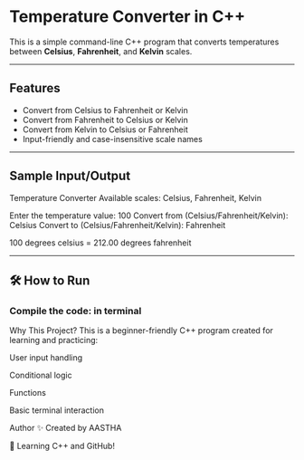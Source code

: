 #  Temperature Converter in C++

This is a simple command-line C++ program that converts temperatures between **Celsius**, **Fahrenheit**, and **Kelvin** scales.

---

## Features

- Convert from Celsius to Fahrenheit or Kelvin
- Convert from Fahrenheit to Celsius or Kelvin
- Convert from Kelvin to Celsius or Fahrenheit
- Input-friendly and case-insensitive scale names

---

## Sample Input/Output
Temperature Converter
Available scales: Celsius, Fahrenheit, Kelvin

Enter the temperature value: 100
Convert from (Celsius/Fahrenheit/Kelvin): Celsius
Convert to (Celsius/Fahrenheit/Kelvin): Fahrenheit

100 degrees celsius = 212.00 degrees fahrenheit


---

## 🛠️ How to Run

### Compile the code: in terminal

Why This Project?
This is a beginner-friendly C++ program created for learning and practicing:

User input handling

Conditional logic

Functions

Basic terminal interaction

 Author
✨ Created by AASTHA

📘 Learning C++ and GitHub!


